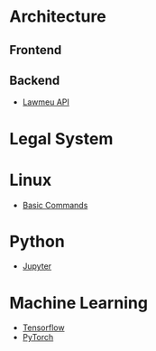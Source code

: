 <!-- TITLE: Wiki.Core.Today -->
<!-- SUBTITLE: CoreDotToday Wiki Page -->

# Architecture
## Frontend
## Backend
- [Lawmeu API](backend/lawmeu-api)

# Legal System

# Linux
- [Basic Commands](linux/basic)

# Python
- [Jupyter](python/jupyter)
# Machine Learning
- [Tensorflow](ml/tensorflow)
- [PyTorch](ml/pytorch)